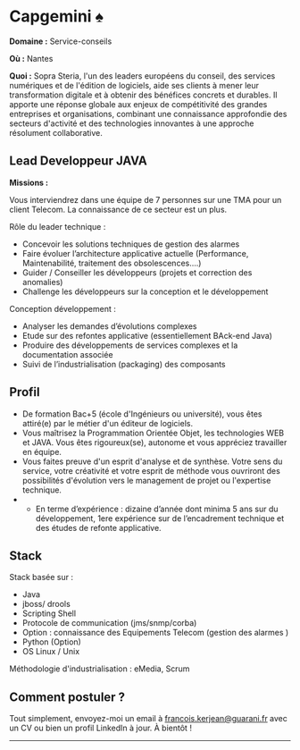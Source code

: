 # Capgemini ♠️

**Domaine :**  Service-conseils

**Où :** Nantes 

**Quoi :**  Sopra Steria, l'un des leaders européens du conseil, des services numériques et de l'édition de logiciels, aide ses clients à mener leur transformation digitale et à obtenir des bénéfices concrets et durables. 
Il apporte une réponse globale aux enjeux de compétitivité des grandes entreprises et organisations, combinant une connaissance approfondie des secteurs d'activité et des technologies innovantes à une approche résolument collaborative.

## Lead Developpeur JAVA

**Missions :**

Vous interviendrez dans une équipe de 7 personnes sur une TMA pour un client Telecom. La connaissance de ce secteur est un plus.

Rôle du leader technique :
* Concevoir les solutions techniques de gestion des alarmes
* Faire évoluer l’architecture applicative actuelle (Performance, Maintenabilité, traitement des obsolescences….)
* Guider / Conseiller les développeurs (projets et correction des anomalies)
* Challenge les développeurs sur la conception et le développement

Conception développement :
* Analyser les demandes d’évolutions complexes
* Etude sur des refontes applicative (essentiellement BAck-end Java)
* Produire des développements de services complexes et la documentation associée
* Suivi de l’industrialisation (packaging) des composants

## Profil

* De formation Bac+5 (école d'Ingénieurs ou université), vous êtes attiré(e) par le métier d'un éditeur de logiciels.
* Vous maîtrisez la Programmation Orientée Objet, les technologies WEB et JAVA. Vous êtes rigoureux(se), autonome et vous appréciez travailler en équipe.
* Vous faites preuve d'un esprit d'analyse et de synthèse. Votre sens du service, votre créativité et votre esprit de méthode vous ouvriront des possibilités d'évolution vers le management de projet ou l'expertise technique.
* * En terme d’expérience : dizaine d’année dont minima 5 ans sur du développement, 1ere expérience sur de l’encadrement technique et des études de refonte applicative.

## Stack

Stack basée sur :

* Java
* jboss/ drools
* Scripting Shell
* Protocole de communication (jms/snmp/corba)
* Option : connaissance des Equipements Telecom (gestion des alarmes )
* Python (Option)
* OS Linux / Unix

Méthodologie d'industrialisation : eMedia, Scrum

## Comment postuler ?

Tout simplement, envoyez-moi un email à francois.kerjean@guarani.fr avec un CV ou bien un profil LinkedIn à jour. À bientôt ! 

----
